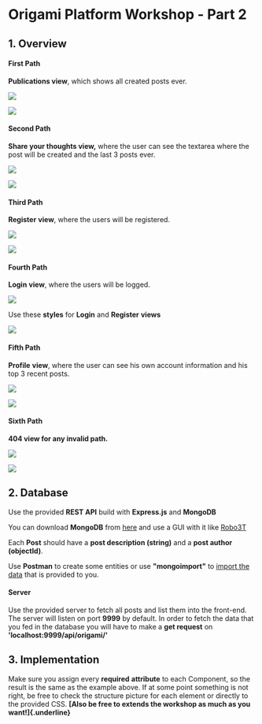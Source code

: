 # Origami Platform Workshop - Part 2

## 1\. Overview

#### First Path

**Publications view**, which shows all created posts ever.

![](./media/image1.png)

![](./media/image2.png)

#### Second Path

**Share your thoughts view,** where the user can see the textarea where the post will be created and the last 3 posts ever.

![](./media/image3.png)

![](./media/image4.png)

#### Third Path

**Register** **view**, where the users will be registered.

![](./media/image5.png)

![](./media/image6.png)

#### Fourth Path

**Login** **view**, where the users will be logged.

![](./media/image7.png)

Use these **styles** for **Login** and **Register** **views**

![](./media/image8.png)

#### Fifth Path

**Profile** **view**, where the user can see his own account information and his top 3 recent posts.

![](./media/image9.png)

![](./media/image10.png)

#### Sixth Path

**404 view for any invalid path.**

![](./media/image11.png)

![](./media/image12.png)

## 2\. Database

Use the provided **REST API** build with **Express.js** and **MongoDB**

You can download **MongoDB** from [here](https://www.mongodb.com/download-center/community) and use a GUI with it like [Robo3T](https://robomongo.org/)

Each **Post** should have a **post description (string)** and a **post author (objectId)**.

Use **Postman** to create some entities or use **\"mongoimport\"** to [import the data](https://stackoverflow.com/questions/15171622/mongoimport-of-json-file) that is provided to you.

#### Server

Use the provided server to fetch all posts and list them into the
front-end. The server will listen on port **9999** by default. In order
to fetch the data that you fed in the database you will have to make a
**get request** on **\'localhost:9999/api/origami/\'**

## 3\. Implementation

Make sure you assign every **required** **attribute** to each Component,
so the result is the same as the example above. If at some point
something is not right, be free to check the structure picture for each
element or directly to the provided CSS. **[Also be free to extends the
workshop as much as you want!]{.underline}**

